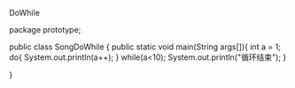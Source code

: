 DoWhile

package prototype;

public class SongDoWhile {
	public static void main(String args[]){
		int a = 1;
		do{
			System.out.println(a++);
	 	}
		while(a<10);
		System.out.println("循环结束");
	}

}
